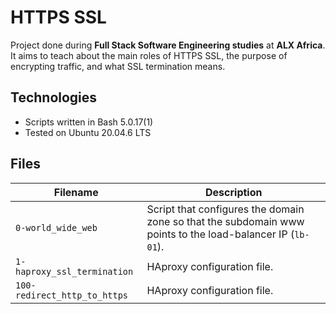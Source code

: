 # HTTPS SSL
Project done during **Full Stack Software Engineering studies** at **ALX Africa**. It aims to teach about the main roles of HTTPS SSL, the purpose of encrypting traffic, and what SSL termination means.

## Technologies
* Scripts written in Bash 5.0.17(1)
* Tested on Ubuntu 20.04.6 LTS

## Files

| Filename | Description |
| -------- | ----------- |
| `0-world_wide_web` | Script that configures the domain zone so that the subdomain www points to the load-balancer IP (`lb-01`).|
| `1-haproxy_ssl_termination` | HAproxy configuration file. |
| `100-redirect_http_to_https` | HAproxy configuration file.|
